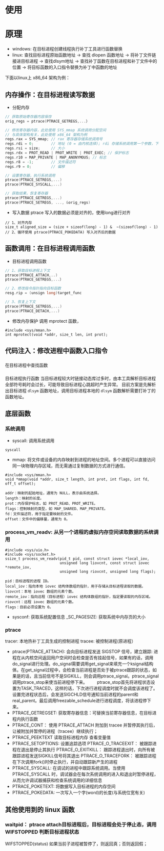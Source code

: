 # 使用



# 原理

- windows: 在目标进程创建线程执行补丁工具进行函数替换
- linux: 
查找目标进程原始函数地址 
  -> 查找 dlopen 函数地址 -> 将补丁文件链接进目标进程 
  -> 查找dlsym地址  -> 查找补丁函数在目标进程和补丁文件中的位置
  -> 将目标函数的入口指令替换为补丁中函数的地址

下面以linux上 x86_64 架构为例：
## 内存操作：在目标进程读写数据
- 分配内存
```cpp
// 获取原始寄存器内容保存
orig_regs = ptrace(PTRACE_GETREGS,...）

// 修改寄存器内容，此处使用 SYS_mmap 系统调用分配空间
// 与具体架构有关，此处使用 x86_64 架构为例
regs.rax = SYS_mmap; // rax 寄存器存储系统调用号
regs.rdi = 0;        // 地址 (0 = 由内核选择); rdi 存储系统调用第一个参数，下面的寄存器递加
regs.rsi = size;     // 大小
regs.rdx = PROT_READ | PROT_WRITE | PROT_EXEC; // 保护标志
regs.r10 = MAP_PRIVATE | MAP_ANONYMOUS; // 标志
regs.r8 = -1;        // 文件描述符
regs.r9 = 0;         // 偏移

// 设置寄存器，执行系统调用
ptrace(PTRACE_SETREGS,...)
ptrace(PTRACE_SYSCALL,...)

// 获取结果，恢复寄存器
ptrace(PTRACE_GETREGS,...)
ptrace(PTRACE_SETREGS, ..., &orig_regs)
```

- 写入数据
ptrace 写入的数据必须是对齐的，使用long进行对齐
```
// 1、对齐内存
size_t aligned_size = (size + sizeof(long) - 1) &  ~(sizeof(long) - 1)
// 2、循环使用 ptrace(PTRACE_POKEDATA) 写入对齐后的数据
```

## 函数调用：在目标进程调用函数
- 目标进程调用函数
```cpp
// 1、获取目标进程上下文
ptrace(PTRACE_ATTACH,..)
ptrace(PTRACE_GETREGS,...） 

// 2、修改指令指针指向目标函数
resg.rip = (unsign long)target_func

// 3、恢复上下文
ptrace(PTRACE_SETREGS,...)
ptrace(PTRACE_DETACH,...)
```

- 修改内存保护
调用 mprotect 函数，
```
#include <sys/mman.h>
int mprotect(void *addr, size_t len, int prot);
```

## 代码注入：修改进程中函数入口指令




### 
在目标进程中查找函数
### 


目标进程执行函数
当目标进程较大时链接动态库过多时，由本工具解析目标进程全部符号耗时会过长，可能导致目标进程心跳超时产生异常。
目前方案是先解析出目标进程 `dlsym` 函数地址，调用目标进程本地的 `dlsym` 函数解析需要打补丁的函数地址。

### 

### 

## 底层函数

### 系统调用
- syscall: 调用系统调用
```
syscall
```

- mmap: 将文件或设备的内存映射到进程的地址空间。多个进程可以直接访问同一块物理内存区域，而无需通过复制数据的方式进行通信。
```
#include <sys/mman.h>
void *mmap(void *addr, size_t length, int prot, int flags, int fd, off_t offset);

addr：映射的起始地址，通常为 NULL，表示由系统选择。
length：映射的长度。
prot：内存保护标志，如 PROT_READ、PROT_WRITE。
flags：控制映射的类型，如 MAP_SHARED、MAP_PRIVATE。
fd：文件描述符，用于指定要映射的文件。
offset：文件中的偏移量，通常为 0。
```

### process_vm_readv: 从另一个进程的虚拟内存空间读取数据的系统调用
```
#include <sys/uio.h>
#include <sys/socket.h>
ssize_t process_vm_readv(pid_t pid, const struct iovec *local_iov,
                         unsigned long liovcnt, const struct iovec *remote_iov,
                         unsigned long riovcnt, unsigned long flags);

pid：目标进程的进程 ID。
local_iov：指向本地 iovec 结构体数组的指针，用于存储从目标进程读取的数据。
liovcnt：本地 iovec 数组的元素个数。
remote_iov：指向远程（目标进程）iovec 结构体数组的指针，指定要读取的内存区域。
riovcnt：远程 iovec 数组的元素个数。
flags：目前必须设置为 0。
```

- sysconf: 获取系统配置信息
    _SC_PAGESIZE: 获取系统中内存页的大小

    
  

### ptrace
tracer: 本地热补丁工具生成的控制进程
tracee: 被控制进程(原进程）

- ptrace(PTRACE_ATTACH): 会向目标进程发送 SIGSTOP 信号，建立跟踪:
  进程在从内核空间返回用户空间时会检查是否有挂起信号，如果有的话，调用do_signal进行处理。do_signal需要调用get_signal来填充一个ksignal结构体。在get_signal过程中，会检查当前进程是否处于被ptrace跟踪的状态，如果是的话，且当前信号不是SIGKILL，则会调用ptrace_signal。ptrace_signal调用ptrace_stop来使当前进程停下来。
  ptrace_stop首先将进程状态设置为TASK_TRACED，这样的话，下次进行进程调度时就不会调度该进程了。设置完进程状态后，会发送SIGCHLD信号通知当前进程的parent和real_parent。最后调用freezable_schedule进行进程调度，将该进程停下来。
- PTRACE_GETREGSET: 获取寄存器信息：可替换当前寄存器信息，在目标进程内执行函数
- PTRACE_CONT： 使用 PTRACE_ATTACH 附加到 tracee 并暂停其执行后，让被附加并暂停的进程（tracee）继续执行；
- PTRACE_PEEKTEXT	读取目标进程内存	查看变量值
- PTRACE_SETOPTIONS: 设置追踪选项
  PTRACE_O_TRACEEXIT： 被跟踪进程在退出是停止其执行
  PTRACE_O_EXITKILL： 跟踪进程退出时，向所有被跟踪进程发送SIGKILL信号将其退出
  PTRACE_O_TRACEFORK： 被跟踪进程在下次调用fork()时停止执行，并自动跟踪新产生的进程
- PTRACE_SYSCALL: 在调试的进程中跟踪系统调用。当使用 PTRACE_SYSCALL 时，调试器会在每次系统调用的进入和退出时暂停进程，从而允许调试器捕获和检查系统调用的详细信息
- PTRACE_POKETEXT: 将数据写入目标进程的内存空间
- PTRACE_POKEDATA: 一次写入一个字(word)的长度(与系统位宽有关)
## 其他使用到的 linux 函数
### waitpid： ptrace attach目标进程后，目标进程会处于停止态，调用 WIFSTOPPED 判断目标进程状态
  WIFSTOPPED(status)	如果当前子进程被暂停了，则返回真；否则返回假；

### 
